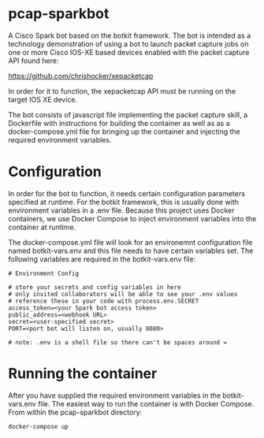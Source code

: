 # pcap-sparkbot
A Cisco Spark bot based on the botkit framework.  The bot is intended as a technology demonstration of using a bot to launch packet capture jobs on one or more Cisco IOS-XE based devices enabled with the packet capture API found here:

https://github.com/chrishocker/xepacketcap

In order for it to function, the xepacketcap API must be running on the target IOS XE device.

The bot consists of javascript file implementing the packet capture skill, a Dockerfile with instructions for building the container as well as as a docker-compose.yml file for bringing up the container and injecting the required environment variables.
# Configuration
In order for the bot to function, it needs certain configuration parameters specified at runtime.  For the botkit framework, this is usually done with environment variables in a .env file.  Because this project uses Docker containers, we use Docker Compose to inject environment variables into the container at runtime.

The docker-compose.yml file will look for an environemnt configuration file named botkit-vars.env and this file needs to have certain variables set.  The following variables are required in the botkit-vars.env file:

	# Environment Config

	# store your secrets and config variables in here
	# only invited collaborators will be able to see your .env values
	# reference these in your code with process.env.SECRET
	access_token=<your Spark bot access token>
	public_address=<webhook URL>
	secret=<user-specified secret>
	PORT=<port bot will listen on, usually 8080>
	
	# note: .env is a shell file so there can't be spaces around =
# Running the container
After you have supplied the required environment variables in the botkit-vars.env file.  The easiest way to run the container is with Docker Compose.  From within the pcap-sparkbot directory:

`docker-compose up`


